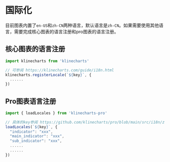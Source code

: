 # 国际化
目前图表内置了`en-US`和`zh-CN`两种语言，默认语言是`zh-CN`。如果需要使用其他语言，需要完成核心图表的语言注册和pro图表的语言注册。

## 核心图表的语言注册
```typescript
import klinecharts from 'klinecharts'

// 可参阅 https://klinecharts.com/guide/i18n.html
klinecharts.registerLocale(`${key}`, {
  ......
})
```

## Pro图表语言注册
```typescript
import { loadLocales } from 'klinecharts-pro'

// 具体的key参阅 https://github.com/klinecharts/pro/blob/main/src/i18n/zh-CN.json
loadLocales(`${key}`, {
  "indicator": "xxx",
  "main_indicator": "xxx",
  "sub_indicator": "xxx",
  ......
  ......
})
```
